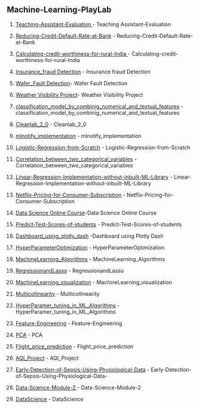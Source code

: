 ## Machine-Learning-PlayLab
1. [Teaching-Assistant-Evaluation ](https://github.com/Sakil786/Teaching-Assistant-Evaluation- "Teaching-Assistant-Evaluation ")- Teaching Assistant-Evaluation

2. [Reducing-Credit-Default-Rate-at-Bank](https://github.com/Sakil786/Reducing-Credit-Default-Rate-at-ABC-Bank- "Reducing-Credit-Default-Rate-at-Bank") - Reducing-Credit-Default-Rate-at-Bank
   
3. [Calculating-credit-worthiness-for-rural-India ](https://github.com/Sakil786/Calculating-credit-worthiness-for-rural-India- "Calculating-credit-worthiness-for-rural-India ")- Calculating-credit-worthiness-for-rural-India
   
4. [Insurance_fraud Detection](https://github.com/Sakil786/Insurance_fraudDetection_deployment "Insurance_fraudDetection_deployment") - Insurance fraud Detection
5. [Wafer_Fault Detection](https://github.com/Sakil786/wafer_fault_detection "wafer_fault_detection")- Wafer Fault Detection
6. [Weather Visibility Project](https://github.com/Sakil786/Weather-Visibility-prediction "Weather Visibility Project")- Weather Visibility Project
7. [classification_model_by_combinig_numerical_and_textual_features](https://github.com/Sakil786/classification_model_by_combinig_numerical_and_textual_features "classification_model_by_combinig_numerical_and_textual_features") -classification_model_by_combinig_numerical_and_textual_features
8. [Cleanlab_2_0](https://github.com/Sakil786/Cleanlab_2_0/blob/main/Cleanlab_2_0.ipynb "Cleanlab_2_0") - Cleanlab_2_0
9. [mlnotify_implementation](https://github.com/Sakil786/mlnotify_implementation/blob/main/mlnotify_implementation.ipynb "mlnotify_implementation") - mlnotify_implementation
10. [Logistic-Regression-from-Scratch](https://github.com/Sakil786/Logistic-Regression-from-Scratch-Youtube_Implementation "Logistic-Regression-from-Scratch") - Logistic-Regression-from-Scratch
11. [Correlation_between_two_categorical_variables](https://github.com/Sakil786/Correlation_between_two_categorical_variables "Correlation_between_two_categorical_variables") - Correlation_between_two_categorical_variables
12. [Linear-Regression-Implementation-without-inbuilt-ML-Library](https://github.com/Sakil786/Linear-Regression-Implementation-without-inbuilt-ML-Library "Linear-Regression-Implementation-without-inbuilt-ML-Library") - Linear-Regression-Implementation-without-inbuilt-ML-Library
13. [Netflix-Pricing-for-Consumer-Subscription](https://github.com/Sakil786/Netflix-Pricing-for-Consumer-Subscription "Netflix-Pricing-for-Consumer-Subscription") - Netflix-Pricing-for-Consumer-Subscription
14. [Data Science Online Course](https://github.com/Sakil786/Data_Science_Online_Course "Data Science Online Course")-Data Science Online Course
15. [Predict-Test-Scores-of-students](https://github.com/Sakil786/Predict-Test-Scores-of-students "Predict-Test-Scores-of-students") - Predict-Test-Scores-of-students
16. [Dashboard_using_plotly_dash](https://github.com/Sakil786/Dashboard_using_plotly_dash "Dashboard_using_plotly_dash") -Dashboard using Plotly Dash
17. [HyperParameterOptimization](https://github.com/Sakil786/HyperParameterOptimization "HyperParameterOptimization") - HyperParameterOptimization
18. [MachineLearning_Algorithms](https://github.com/Sakil786/MachineLearning_Algorithms "MachineLearning_Algorithms") - MachineLearning_Algorithms
19. [RegressionandLasso](https://github.com/Sakil786/RegressionandLasso "RegressionandLasso") - RegressionandLasso
20. [MachineLearning_visualization](https://github.com/Sakil786/MachineLearning_visualization "MachineLearning_visualization") - MachineLearning_visualization
21. [Multicollinearity](https://github.com/Sakil786/Multicollinearity "Multicollinearity") - Multicollinearity
22. [HyperParamer_tuning_in_ML_Algorithms](https://github.com/Sakil786/HyperParamer_tuning_in_ML_Algorithms "HyperParamer_tuning_in_ML_Algorithms") - HyperParamer_tuning_in_ML_Algorithms
23. [Feature-Engineering](https://github.com/Sakil786/Feature-Engineering "Feature-Engineering") - Feature-Engineering
24. [PCA](https://github.com/Sakil786/PCA "PCA") - PCA
25. [Flight_price_prediction](https://github.com/Sakil786/Flight_price_prediction "Flight_price_prediction") - Flight_price_prediction
26. [AQI_Project](https://github.com/Sakil786/AQI_Project "AQI_Project") - AQI_Project
27. [Early-Detection-of-Sepsis-Using-Physiological-Data](https://github.com/Sakil786/Early-Detection-of-Sepsis-Using-Physiological-Data- "Early-Detection-of-Sepsis-Using-Physiological-Data") - Early-Detection-of-Sepsis-Using-Physiological-Data-
28. [Data-Science-Module-2 ](https://github.com/Sakil786/Data-Science-Module-2 "Data-Science-Module-2 ")- Data-Science-Module-2
29. [DataScience](https://github.com/Sakil786/DataScience "DataScience") - DataScience
